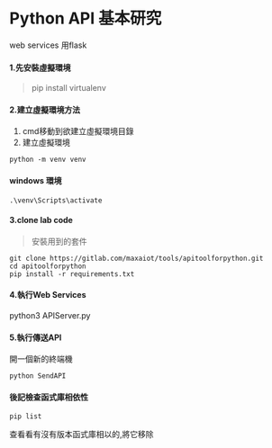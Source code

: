 # Python API 基本研究
web services 用flask 
#### 1.先安裝虛擬環境
> pip install virtualenv
#### 2.建立虛擬環境方法
1. cmd移動到欲建立虛擬環境目錄
2. 建立虛擬環境
```
python -m venv venv
```
#### windows 環境
```
.\venv\Scripts\activate
```
#### 3.clone lab code
> 安裝用到的套件
```
git clone https://gitlab.com/maxaiot/tools/apitoolforpython.git
cd apitoolforpython
pip install -r requirements.txt
```
#### 4.執行Web Services
python3 APIServer.py

#### 5.執行傳送API
開一個新的終端機
```
python SendAPI
```
#### 後記檢查函式庫相依性
```
pip list 
```
查看看有沒有版本函式庫相以的,將它移除
